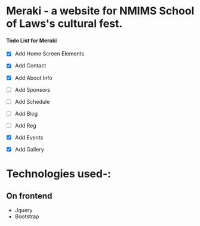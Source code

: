 # Meraki - a website for NMIMS School of Laws's cultural fest.

#### Todo List for Meraki

- [x] Add Home Screen Elements
- [x] Add Contact
- [x] Add About Info
- [ ] Add Sponsors
- [ ] Add Schedule
- [ ] Add Blog
- [ ] Add Reg
- [x] Add Events
- [x] Add Gallery



# Technologies used-:

## On frontend
  -  Jquery
  -  Bootstrap
